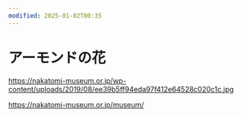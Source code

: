 ```yaml
---
modified: 2025-01-02T00:35
---
```

# アーモンドの花

https://nakatomi-museum.or.jp/wp-content/uploads/2019/08/ee39b5ff94eda97f412e64528c020c1c.jpg

https://nakatomi-museum.or.jp/museum/